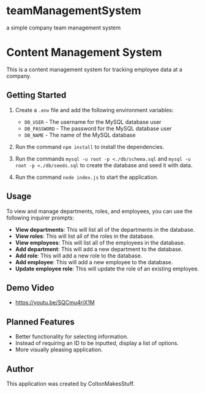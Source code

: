 # teamManagementSystem
a simple company team management system

# Content Management System

This is a content management system for tracking employee data at a company.

## Getting Started

1. Create a `.env` file and add the following environment variables:
    - `DB_USER` - The username for the MySQL database user
    - `DB_PASSWORD` - The password for the MySQL database user
    - `DB_NAME` - The name of the MySQL database

2. Run the command `npm install` to install the dependencies.

3. Run the commands `mysql -u root -p <./db/schema.sql` and `mysql -u root -p <./db/seeds.sql` to create the database and seed it with data.

4. Run the command `node index.js` to start the application.

## Usage

To view and manage departments, roles, and employees, you can use the following inquirer prompts:

- **View departments**: This will list all of the departments in the database.
- **View roles**: This will list all of the roles in the database.
- **View employees**: This will list all of the employees in the database.
- **Add department**: This will add a new department to the database.
- **Add role**: This will add a new role to the database.
- **Add employee**: This will add a new employee to the database.
- **Update employee role**: This will update the role of an existing employee.

## Demo Video 
- https://youtu.be/SQCmu4rjX1M

## Planned Features

- Better functionality for selecting information.
- Instead of requiring an ID to be inputted, display a list of options.
- More visually pleasing application.

## Author

This application was created by ColtonMakesStuff.
